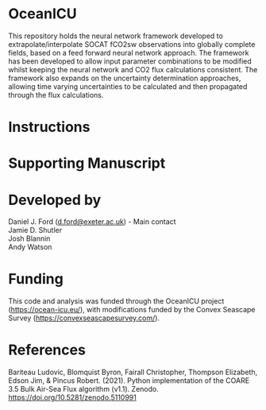 # OceanICU

This repository holds the neural network framework developed to extrapolate/interpolate SOCAT fCO2sw observations into globally complete fields, based
on a feed forward neural network approach.
The framework has been developed to allow input parameter combinations to be modified whilst keeping the neural network and CO2 flux calculations
consistent. The framework also expands on the uncertainty determination approaches, allowing time varying uncertainties to be calculated and then
propagated through the flux calculations.

# Instructions

# Supporting Manuscript

# Developed by
Daniel J. Ford (d.ford@exeter.ac.uk) - Main contact  
Jamie D. Shutler  
Josh Blannin  
Andy Watson  

# Funding
This code and analysis was funded through the OceanICU project (https://ocean-icu.eu/), with modifications funded by the Convex Seascape Survey (https://convexseascapesurvey.com/).

# References
Bariteau Ludovic, Blomquist Byron, Fairall Christopher, Thompson Elizabeth, Edson Jim, & Pincus Robert. (2021). Python implementation of the COARE 3.5 Bulk Air-Sea Flux algorithm (v1.1). Zenodo. https://doi.org/10.5281/zenodo.5110991
